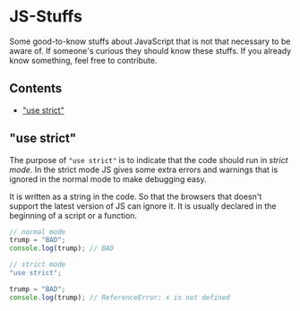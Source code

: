 # JS-Stuffs
Some good-to-know stuffs about JavaScript that is not that necessary to be aware of. If someone's curious they should know these stuffs. If you already know something, feel free to contribute.

## Contents
* ["use strict"](#use-strict)

## "use strict"
The purpose of `"use strict"` is to indicate that the code should run in *strict mode*. In the strict mode JS gives some extra errors and warnings that is ignored in the normal mode to make debugging easy.

It is written as a string in the code. So that the browsers that doesn't support the latest version of JS can ignore it. It is usually declared in the beginning of a script or a function.

```javascript
// normal mode
trump = "BAD";
console.log(trump); // BAD
```

```js
// strict mode
"use strict";

trump = "BAD";
console.log(trump); // ReferenceError: x is not defined
```
